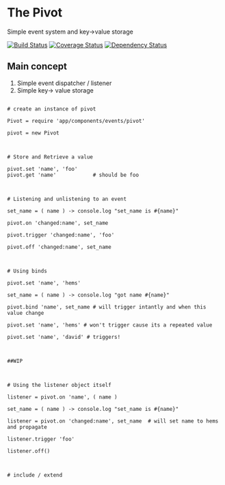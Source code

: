 # The Pivot

Simple event system and key->value storage


[![Build Status](https://travis-ci.org/theoricus/the-model.png?branch=master)](https://travis-ci.org/theoricus/the-model) [![Coverage Status](https://coveralls.io/repos/theoricus/the-model/badge.png)](https://coveralls.io/r/theoricus/the-model) [![Dependency Status](https://gemnasium.com/theoricus/the-model.png)](https://gemnasium.com/theoricus/the-model)

<!-- Uncomment this block after first public release in NPM
[![NPM version](https://badge.fury.io/js/theoricus.png)](http://badge.fury.io/js/theoricus)
-->

## Main concept

 1. Simple event dispatcher / listener
 2. Simple key-> value storage


```

# create an instance of pivot

Pivot = require 'app/components/events/pivot'

pivot = new Pivot



# Store and Retrieve a value

pivot.set 'name', 'foo'
pivot.get 'name' 			# should be foo



# Listening and unlistening to an event

set_name = ( name ) -> console.log "set_name is #{name}"

pivot.on 'changed:name', set_name

pivot.trigger 'changed:name', 'foo'

pivot.off 'changed:name', set_name



# Using binds

pivot.set 'name', 'hems'

set_name = ( name ) -> console.log "got name #{name}"

pivot.bind 'name', set_name # will trigger intantly and when this value change

pivot.set 'name', 'hems' # won't trigger cause its a repeated value

pivot.set 'name', 'david' # triggers!



##WIP



# Using the listener object itself

listener = pivot.on 'name', ( name )

set_name = ( name ) -> console.log "set_name is #{name}"

listener = pivot.on 'changed:name', set_name  # will set name to hems and propagate

listener.trigger 'foo'

listener.off()



# include / extend

```
#
